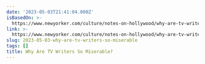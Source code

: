```yaml
---
date: '2023-05-03T21:41:04.000Z'
isBasedOn: >-
  https://www.newyorker.com/culture/notes-on-hollywood/why-are-tv-writers-so-miserable?utm_source=pocket-newtab
link: >-
  https://www.newyorker.com/culture/notes-on-hollywood/why-are-tv-writers-so-miserable?utm_source=pocket-newtab
slug: 2023-05-03-why-are-tv-writers-so-miserable
tags: []
title: Why Are TV Writers So Miserable?
---
```


